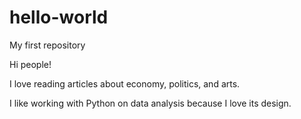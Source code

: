 # hello-world
My first repository

Hi people!

I love reading articles about economy, politics, and arts. 

I like working with Python on data analysis because I love its design.
